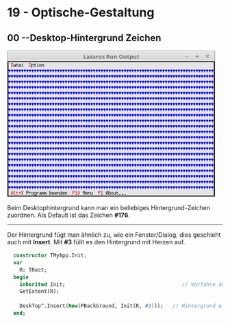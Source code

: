 # 19 - Optische-Gestaltung
## 00 --Desktop-Hintergrund Zeichen

![image.png](image.png)

Beim Desktophintergrund kann man ein beliebiges Hintergrund-Zeichen zuordnen. Als Default ist das Zeichen **#176**.

---
Der Hintergrund fügt man ähnlich zu, wie ein Fenster/Dialog, dies geschieht auch mit **Insert**.
Mit **#3** füllt es den Hintergrund mit Herzen auf.

```pascal
  constructor TMyApp.Init;
  var
    R: TRect;
  begin
    inherited Init;                                      // Vorfahre aufrufen
    GetExtent(R);

    DeskTop^.Insert(New(PBackGround, Init(R, #3)));   // Hintergrund einfügen.
  end;
```


